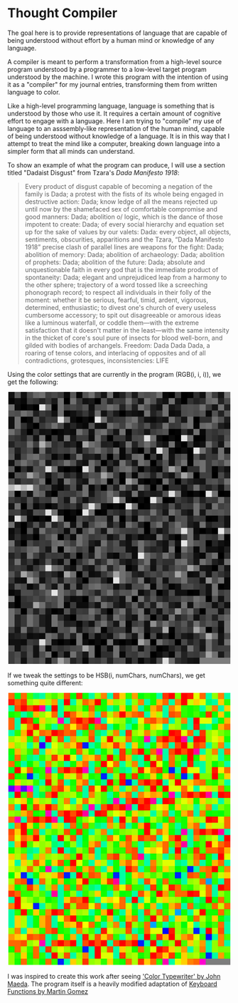 # Thought Compiler

The goal here is to provide representations of language that are capable of being understood without effort by a human mind or knowledge of any language. 

A compiler is meant to perform a transformation from a high-level source program understood by a programmer to a low-level target program understood by the machine. I wrote this program with the intention of using it as a "compiler" for my journal entries, transforming them from written language to color.

Like a high-level programming language, language is something that is understood by those who use it. It requires a certain amount of cognitive effort to engage with a language. Here I am trying to "compile" my use of language to an asssembly-like representation of the human mind, capable of being understood without knowledge of a language. It is in this way that I attempt to treat the mind like a computer, breaking down language into a simpler form that all minds can understand.

To show an example of what the program can produce, I will use a section titled "Dadaist Disgust" from Tzara's *Dada Manifesto 1918*:
>Every product of disgust capable of becoming a negation of the family is Dada; a protest with the fists of its whole being engaged in destructive action: Dada; know ledge of all the means rejected up until now by the shamefaced sex of comfortable compromise and good manners: Dada; abolition o/ logic, which is the dance of those impotent to create: Dada; of every social hierarchy and equation set up for the sake of values by our valets: Dada: every object, all objects, sentiments, obscurities, apparitions and the Tzara, “Dada Manifesto 1918” precise clash of parallel lines are weapons for the fight: Dada; abolition of memory: Dada; abolition of archaeology: Dada; abolition of prophets: Dada; abolition of the future: Dada; absolute and unquestionable faith in every god that is the immediate product of spontaneity: Dada; elegant and unprejudiced leap from a harmony to the other sphere; trajectory of a word tossed like a screeching phonograph record; to respect all individuals in their folly of the moment: whether it be serious, fearful, timid, ardent, vigorous, determined, enthusiastic; to divest one's church of every useless cumbersome accessory; to spit out disagreeable or amorous ideas like a luminous waterfall, or coddle them—with the extreme satisfaction that it doesn't matter in the least—with the same intensity in the thicket of core's soul pure of insects for blood well-born, and gilded with bodies of archangels. Freedom: Dada Dada Dada, a roaring of tense colors, and interlacing of opposites and of all contradictions, grotesques, inconsistencies: LIFE

Using the color settings that are currently in the program (RGB(i, i, i)), we get the following:
<p align="center">
  <img src="test.png" alt="drawing" style="width:500px;"/>
</p>

If we tweak the settings to be HSB(i, numChars, numChars), we get something quite different:
<p align="center">
  <img src="test2.png" alt="drawing2" style="width:500px;"/>
</p>

I was inspired to create this work after seeing ['Color Typewriter' by John Maeda](https://www.ntticc.or.jp/en/archive/works/color-typewriter/). The program itself is a heavily modified adaptation of [Keyboard Functions by Martin Gomez](https://processing.org/examples/keyboardfunctions.html)
